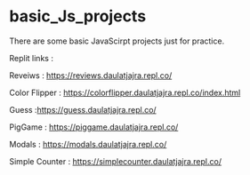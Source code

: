 # basic_Js_projects
There are some basic JavaScirpt projects just for practice. 

Replit links : 

Reveiws : https://reviews.daulatjajra.repl.co/

Color Flipper : https://colorflipper.daulatjajra.repl.co/index.html

Guess :https://guess.daulatjajra.repl.co/

PigGame : https://piggame.daulatjajra.repl.co/

Modals : https://modals.daulatjajra.repl.co/

Simple Counter : https://simplecounter.daulatjajra.repl.co/
